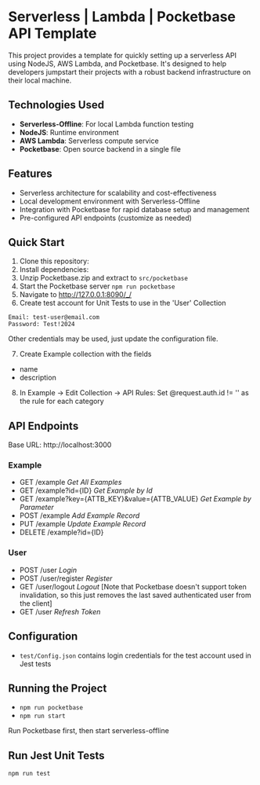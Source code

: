 # Serverless | Lambda | Pocketbase API Template

This project provides a template for quickly setting up a serverless API using NodeJS, AWS Lambda, and Pocketbase. It's designed to help developers jumpstart their projects with a robust backend infrastructure on their local machine.

## Technologies Used

- **Serverless-Offline**: For local Lambda function testing
- **NodeJS**: Runtime environment
- **AWS Lambda**: Serverless compute service
- **Pocketbase**: Open source backend in a single file

## Features

- Serverless architecture for scalability and cost-effectiveness
- Local development environment with Serverless-Offline
- Integration with Pocketbase for rapid database setup and management
- Pre-configured API endpoints (customize as needed)

## Quick Start

1. Clone this repository:
2. Install dependencies:
3. Unzip Pocketbase.zip and extract to ```src/pocketbase```
4. Start the Pocketbase server ```npm run pocketbase```
5. Navigate to http://127.0.0.1:8090/_/
6. Create test account for Unit Tests to use in the 'User' Collection
```
Email: test-user@email.com
Password: Test!2024
```

Other credentials may be used, just update the configuration file.

7. Create Example collection with the fields
- name
- description
8. In Example -> Edit Collection -> API Rules: Set @request.auth.id != '' as the rule for each category

## API Endpoints

Base URL: http://localhost:3000

### Example
- GET /example *Get All Examples*
- GET /example?id={ID} *Get Example by Id*
- GET /example?key={ATTB_KEY}&value={ATTB_VALUE} *Get Example by Parameter*
- POST /example *Add Example Record*
- PUT /example *Update Example Record*
- DELETE /example?id={ID}
### User
- POST /user *Login*
- POST /user/register *Register*
- GET /user/logout *Logout* [Note that Pocketbase doesn't support token invalidation, so this just removes the last saved authenticated user from the client]
- GET /user *Refresh Token*

## Configuration

- ```test/Config.json``` contains login credentials for the test account used in Jest tests

## Running the Project
- ```npm run pocketbase```
- ```npm run start```

Run Pocketbase first, then start serverless-offline

## Run Jest Unit Tests
```npm run test```
